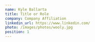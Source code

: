 ```yaml
---
name: Kyle Ballarta
title: Title or Role
company: Company Affiliation
linkedin_url: https://www.linkedin.com/
photo: /images/photos/wooly.jpg
position: 1
---
```

